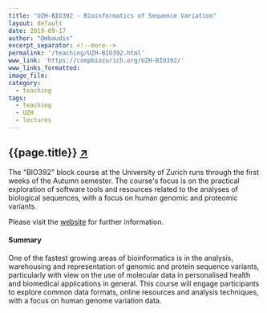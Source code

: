 ```yaml
---
title: "UZH-BIO392 - Bioinformatics of Sequence Variation"
layout: default
date: 2019-09-17
author: "@mbaudis"
excerpt_separator: <!--more-->
permalink: '/teaching/UZH-BIO392.html'
www_link: 'https://compbiozurich.org/UZH-BIO392/'
www_links_formatted:
image_file:
category:
  - teaching
tags:
  - teaching
  - UZH
  - lectures
---
```


## {{page.title}} [↗︎](https://compbiozurich.org/UZH-BIO392/)

The "BIO392" block course at the University of Zurich runs through the first weeks of the
Autumn semester. The course's focus is on the practical exploration of software tools and
resources related to the analyses of biological sequences, with a focus on human genomic
and proteomic variants.

Please visit the [website](https://compbiozurich.org/UZH-BIO390/) for further information.

<!--more-->

#### Summary

One of the fastest growing areas of bioinformatics is in the analysis, warehousing and representation of genomic and protein sequence variants, particularly with view on the use of molecular data in personalised health and biomedical applications in general. This course will engage participants to explore common data formats, online resources and analysis techniques, with a focus on human genome variation data.

